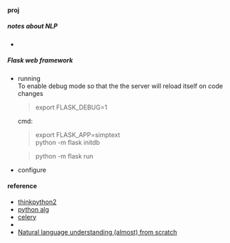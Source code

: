 #### proj

##### notes about NLP
 - 

##### Flask web framework

- running   
   To enable debug mode so that the the server will reload itself on code changes   
     >export FLASK_DEBUG=1  
     
   cmd:   
     >export FLASK_APP=simptext   
     >python -m flask initdb  

     >python -m flask run  

- configure   

#### reference
* [thinkpython2](http://www.greenteapress.com/thinkpython2/html/index.html)
* [python alg](http://www.brpreiss.com/books/opus7/html/book.html)
* [celery](http://celery.readthedocs.io/en/latest/index.html)
* 
* [Natural language understanding (almost) from scratch](https://blog.acolyer.org/2016/07/04/natural-language-understanding-almost-from-scratch/)
